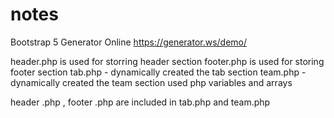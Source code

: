 # notes
Bootstrap 5 Generator Online https://generator.ws/demo/

header.php is used for storring header section
footer.php is used for storing footer section
tab.php - dynamically created the tab section
team.php - dynamically created the team section
used php variables and arrays

header .php , footer .php are included in tab.php and team.php
